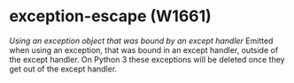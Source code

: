 # exception-escape (W1661)
*Using an exception object that was bound by an except handler* Emitted
when using an exception, that was bound in an except handler, outside of
the except handler. On Python 3 these exceptions will be deleted once
they get out of the except handler.
